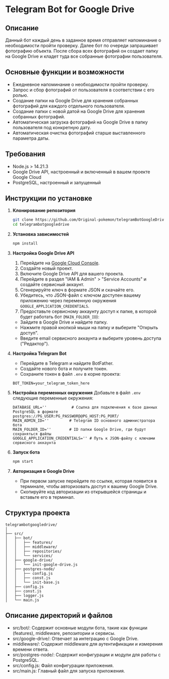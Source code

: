 # Telegram Bot for Google Drive

## Описание

Данный бот каждый день в заданное время отправляет напоминание о необходимости пройти проверку. Далее бот по очереди запрашивает фотографию объекта. После сбора всех фотографий он создает папку на Google Drive и кладет туда все собранные фотографии пользователя.

## Основные функции и возможности

- Ежедневное напоминание о необходимости пройти проверку.
- Запрос и сбор фотографий от пользователя в соответствии с его ролью.
- Создание папки на Google Drive для хранения собранных фотографий для каждого отдельного пользователя.
- Создание папки с новой датой на Google Drive для хранения собранных фотографий.
- Автоматическая загрузка фотографий на Google Drive в папку пользователя под конкретную дату.
- Автоматическая очистка фотографий старше выставленного параметра даты.

## Требования

- Node.js > 14.21.3
- Google Drive API, настроенный и включенный в вашем проекте Google Cloud
- PostgreSQL, настроенный и запущенный

## Инструкции по установке

1. **Клонирование репозитория**
    ```sh
    git clone https://github.com/Original-pokemon/telegramBotGoogleDrive.git
    cd telegrambotgoogledrive
    ```

2. **Установка зависимостей**
    ```sh
    npm install
    ```

3. **Настройка Google Drive API**
    1. Перейдите на [Google Cloud Console](https://console.cloud.google.com/).
    2. Создайте новый проект.
    3. Включите Google Drive API для вашего проекта.
    4. Перейдите в раздел "IAM & Admin" > "Service Accounts" и создайте сервисный аккаунт.
    5. Сгенерируйте ключ в формате JSON и скачайте его.
    6. Убедитесь, что JSON-файл с ключом доступен вашему приложению через переменную окружения `GOOGLE_APPLICATION_CREDENTIALS`.
    7. Предоставьте сервисному аккаунту доступ к папке, в которой будет работать бот (`MAIN_FOLDER_ID`):
    - Зайдите в Google Drive и найдите папку.
    - Нажмите правой кнопкой мыши на папку и выберите "Открыть доступ".
    - Введите email сервисного аккаунта и выберите уровень доступа ("Редактор").

4. **Настройка Telegram Bot**
    - Перейдите в Telegram и найдите BotFather.
    - Создайте нового бота и получите токен.
    - Сохраните токен в файл `.env` в корне проекта:
    ```env
    BOT_TOKEN=your_telegram_token_here
    ```

5. **Настройка переменных окружения**
    Добавьте в файл `.env` следующие переменные окружения:
    ```env
    DATABASE_URL=''           # Ссылка для подключения к базе данных PostgreSQL в формате postgres://PG_USER:PG_PASSWORD@PG_HOST:PG_PORT/
    MAIN_ADMIN_ID=''         # Telegram ID основного администратора бота
    MAIN_FOLDER_ID=''        # ID папки Google Drive, где будут сохраняться файлы
    GOOGLE_APPLICATION_CREDENTIALS='' # Путь к JSON-файлу с ключами сервисного аккаунта
    ```

6. **Запуск бота**
    ```sh
    npm start
    ```

7. **Авторизация в Google Drive**
    - При первом запуске перейдите по ссылке, которая появится в терминале, чтобы авторизовать доступ к вашему Google Drive.
    - Скопируйте код авторизации из открывшейся страницы и вставьте его в терминал.

## Структура проекта

```plaintext
telegrambotgoogledrive/
│
├── src/
│   ├── bot/
│   │   ├── features/
│   │   ├── middleware/
│   │   ├── repositories/
│   │   └── services/
│   ├── google-drive/
│   │   └── init-google-drive.js
│   ├── postgres-node/
│   │   ├── config.js
│   │   ├── const.js
│   │   └── init-base.js
│   ├── config.js
│   ├── const.js
│   ├── logger.js
│   └── main.js
```

## Описание директорий и файлов

- src/bot/: Содержит основные модули бота, такие как функции (features), middleware, репозитории и сервисы.
- src/google-drive/: Отвечает за интеграцию с Google Drive.
- middleware/: Содержит middleware для аутентификации и измерения времени ответа.
- src/postgres-node/: Содержит конфигурации и модули для работы с PostgreSQL.
- src/config.js: Файл конфигурации приложения.
- src/main.js: Главный файл для запуска приложения.
